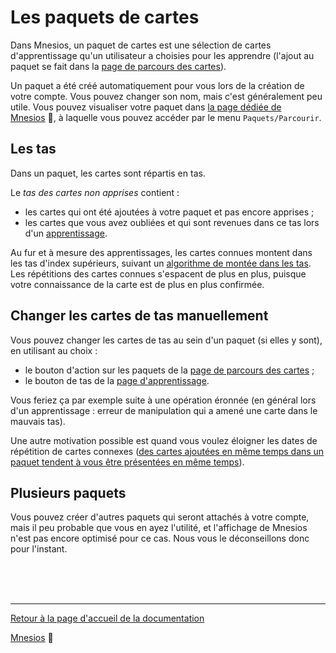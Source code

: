 ﻿# Les paquets de cartes

Dans Mnesios, un paquet de cartes est une sélection de cartes d'apprentissage qu'un utilisateur a choisies pour les apprendre (l'ajout au paquet se fait dans la [page de parcours des cartes](/search)).

Un paquet a été créé automatiquement pour vous lors de la création de votre compte. Vous pouvez changer son nom, mais c'est généralement peu utile. Vous pouvez visualiser votre paquet dans [la page dédiée de Mnesios](https://www.mnesios.com/Decks)&nbsp;🐘, à laquelle vous pouvez accéder par le menu `Paquets/Parcourir`.

## Les tas

Dans un paquet, les cartes sont répartis en tas.

Le _tas des cartes non apprises_ contient :

- les cartes qui ont été ajoutées à votre paquet et pas encore apprises ;
- les cartes que vous avez oubliées et qui sont revenues dans ce tas lors d'un [apprentissage](/learn).

Au fur et à mesure des apprentissages, les cartes connues montent dans les tas d'index supérieurs, suivant un [algorithme de montée dans les tas](/heaping). Les répétitions des cartes connues s'espacent de plus en plus, puisque votre connaissance de la carte est de plus en plus confirmée.

## Changer les cartes de tas manuellement

Vous pouvez changer les cartes de tas au sein d'un paquet (si elles y sont), en utilisant au choix :

- le bouton d'action sur les paquets <i class="fas fa-inbox"></i> de la [page de parcours des cartes](/search) ;
- le bouton de tas de la [page d'apprentissage](/learn).

Vous feriez ça par exemple suite à une opération éronnée (en général lors d'un apprentissage : erreur de manipulation qui a amené une carte dans le mauvais tas).

Une autre motivation possible est quand vous voulez éloigner les dates de répétition de cartes connexes ([des cartes ajoutées en même temps dans un paquet tendent à vous être présentées en même temps](/heaping)).

## Plusieurs paquets

Vous pouvez créer d'autres paquets qui seront attachés à votre compte, mais il peu probable que vous en ayez l'utilité, et l'affichage de Mnesios n'est pas encore optimisé pour ce cas. Nous vous le déconseillons donc pour l'instant.

<br/>
<br/>
<br/>

---

[Retour à la page d'accueil de la documentation](/)

[Mnesios](https://www.mnesios.com/)&nbsp;🐘
